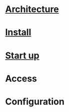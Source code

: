 # [Architecture](https://github.com/aegif/NemakiWare/wiki/Architecture)
# [Install](https://github.com/aegif/NemakiWare/wiki/Install)
# [Start up](https://github.com/aegif/NemakiWare/wiki/Start-up)
# Access
# Configuration